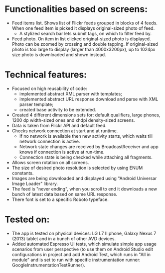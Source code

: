 Functionalities based on screens:
=========

* Feed items list. Shows list of Flickr feeds grouped in blocks of 4 feeds.  When one feed item is picked it displays original-sized photo of feed.
     * A stylized search bar lets submit tags, on which to filter feed by.
* Feed photo. On item in list clicked original-sized photo is displayed. Photo can be zoomed by crossing and double tapping. If original-sized photo is too large to display (larger than 4000x3200px), up to 1024px size photo is downloaded and shown instead.

Technical features:
=========

* Focused on high reusability of code:
     * implemented abstract XML parser with templates;
     * implemented abstract URL response download and parse with XML parser template;
     * created base activity to be extended.
* Created 4 different dimensions sets for: default qualifiers, large phones, 1200 dp width-sized ones and xhdpi density-sized screens.
* Data is taken from Flickr API and default feed.
* Checks network connection at start and at runtime.
    * If no network is available then new activity starts, which waits till network connection is active.
     * Network state changes are received by BroadcastReceiver and app knows if connection is active at run-time.
     * Connection state is being checked while attaching all fragments.
* Allows screen rotation on all screens.
* The size of desired photo resolution is selected by using ENUM constants.
* Images are being downloaded and displayed using "Android Universar Image Loader" library.
* The feed is "never ending", when you scroll to end it downloads a new bunch of latest data based on same URL response.
* There font is set to a specific Roboto typeface.

Tested on:
=========
* The app is tested on physical devices: LG L7 II phone, Galaxy Nexus 7 (2013) tablet and in a bunch of other AVD devices. 
* Added automated Espresso UI tests, which simulate simple app usage scenarios from user perspective (to use them on Android Studio edit configurations in project and add Android Test, which runs in "All in module" and is set to run with specific instrumentation runner: GoogleInstrumentationTestRunner).

